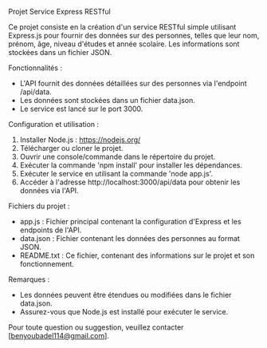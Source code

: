 Projet Service Express RESTful

Ce projet consiste en la création d'un service RESTful simple utilisant Express.js pour fournir des données sur des personnes, telles que leur nom, prénom, âge, niveau d'études et année scolaire. Les informations sont stockées dans un fichier JSON.

Fonctionnalités :
- L'API fournit des données détaillées sur des personnes via l'endpoint /api/data.
- Les données sont stockées dans un fichier data.json.
- Le service est lancé sur le port 3000.

Configuration et utilisation :
1. Installer Node.js : https://nodejs.org/
2. Télécharger ou cloner le projet.
3. Ouvrir une console/commande dans le répertoire du projet.
4. Exécuter la commande 'npm install' pour installer les dépendances.
5. Exécuter le service en utilisant la commande 'node app.js'.
6. Accéder à l'adresse http://localhost:3000/api/data pour obtenir les données via l'API.

Fichiers du projet :
- app.js : Fichier principal contenant la configuration d'Express et les endpoints de l'API.
- data.json : Fichier contenant les données des personnes au format JSON.
- README.txt : Ce fichier, contenant des informations sur le projet et son fonctionnement.

Remarques :
- Les données peuvent être étendues ou modifiées dans le fichier data.json.
- Assurez-vous que Node.js est installé pour exécuter le service.

Pour toute question ou suggestion, veuillez contacter [benyoubadel114@gmail.com].

